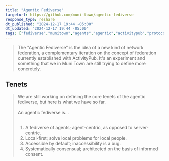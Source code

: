 ```yaml
---
title: "Agentic Fediverse"
targeturl: https://github.com/muni-town/agentic-fediverse
response_type: reshare
dt_published: "2024-12-17 19:44 -05:00"
dt_updated: "2024-12-17 19:44 -05:00"
tags: ["fediverse","munitown","agents","agentic","activitypub","protocols","socialweb"]
---
```


> The "Agentic Fediverse" is the idea of a new kind of network federation, a complementary iteration on the concept of federation currently established with ActivityPub. It's an experiment and something that we in Muni Town are still trying to define more concretely.

## Tenets

> We are still working on defining the core tenets of the agentic fediverse, but here is what we have so far.  
> <br>
> An agentic fediverse is...  
> <br>
> 1. A fediverse of agents; agent-centric, as opposed to server-centric.  
> 2. Local-first; solve local problems for local people.  
> 3. Accessible by default; inaccessibility is a bug.  
> 4. Systematically consensual; architected on the basis of informed consent.  
